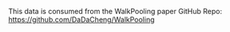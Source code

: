 This data is consumed from the WalkPooling paper GitHub Repo: https://github.com/DaDaCheng/WalkPooling